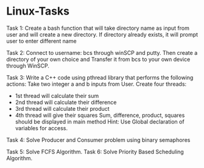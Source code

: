 # Linux-Tasks

Task 1: Create a bash function that will take directory name as input from user and will create a new directory. If directory already exists, it will prompt user to enter different name

Task 2: Connect to username: bcs through winSCP and putty. Then create a directory of your own choice and Transfer it from bcs to your own device through WinSCP.

Task 3: Write a C++ code using pthread library that performs the following actions: Take two integer a and b inputs from User. Create four threads:
-	1st thread will calculate their sum
-	2nd thread will calculate their difference
-	3rd thread will calculate their product
-	4th thread will give their squares
Sum, difference, product, squares should be displayed in main method
Hint: Use Global declaration of variables for access. 

Task 4: Solve Producer and Consumer problem using binary semaphores

Task 5: Solve FCFS Algorithm.
Task 6: Solve Priority Based Scheduling Algorithm.
